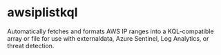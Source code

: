 # awsiplistkql
Automatically fetches and formats AWS IP ranges into a KQL-compatible array or file for use with externaldata, Azure Sentinel, Log Analytics, or threat detection.

